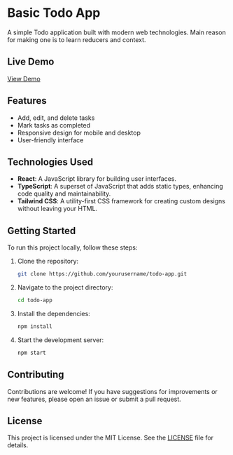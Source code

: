 
# Basic Todo App

A simple Todo application built with modern web technologies. Main reason for making one is to learn reducers and context.

## Live Demo

[View Demo](https://todoapp-6jsexevhz-bettoraites-projects-49310c2a.vercel.app)

## Features

- Add, edit, and delete tasks
- Mark tasks as completed
- Responsive design for mobile and desktop
- User-friendly interface

## Technologies Used

- **React**: A JavaScript library for building user interfaces.
- **TypeScript**: A superset of JavaScript that adds static types, enhancing code quality and maintainability.
- **Tailwind CSS**: A utility-first CSS framework for creating custom designs without leaving your HTML.

## Getting Started

To run this project locally, follow these steps:

1. Clone the repository:
   ```bash
   git clone https://github.com/yourusername/todo-app.git
   ```
2. Navigate to the project directory:
   ```bash
   cd todo-app
   ```
3. Install the dependencies:
   ```bash
   npm install
   ```
4. Start the development server:
   ```bash
   npm start
   ```

## Contributing

Contributions are welcome! If you have suggestions for improvements or new features, please open an issue or submit a pull request.

## License

This project is licensed under the MIT License. See the [LICENSE](LICENSE) file for details.

